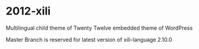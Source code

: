 2012-xili
=========

Multilingual child theme of Twenty Twelve embedded theme of WordPress

Master Branch is reserved for latest version of xili-language 2.10.0
